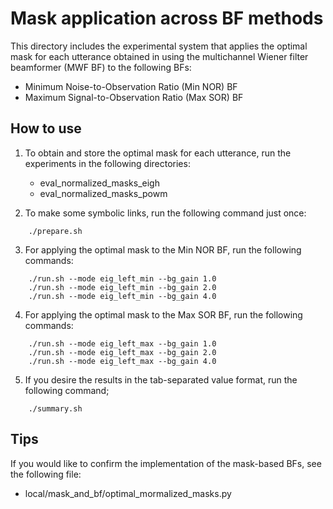 # Mask application across BF methods
This directory includes the experimental system that applies the optimal mask for each utterance obtained in using the multichannel Wiener filter beamformer (MWF BF) to the following BFs:

- Minimum Noise-to-Observation Ratio (Min NOR) BF
- Maximum Signal-to-Observation Ratio (Max SOR) BF



## How to use
1. To obtain and store the optimal mask for each utterance, run the experiments in the following directories:
    - eval_normalized_masks_eigh
    - eval_normalized_masks_powm

2. To make some symbolic links, run the following command just once:
```
    ./prepare.sh
```

3. For applying the optimal mask to the Min NOR BF, run the following commands:
```
    ./run.sh --mode eig_left_min --bg_gain 1.0
    ./run.sh --mode eig_left_min --bg_gain 2.0
    ./run.sh --mode eig_left_min --bg_gain 4.0
```

4. For applying the optimal mask to the Max SOR BF, run the following commands:
```
    ./run.sh --mode eig_left_max --bg_gain 1.0
    ./run.sh --mode eig_left_max --bg_gain 2.0
    ./run.sh --mode eig_left_max --bg_gain 4.0
```

5. If you desire the results in the tab-separated value format, run the following command;
```
    ./summary.sh
```

## Tips
If you would like to confirm the implementation of the mask-based BFs, see the following file:
- local/mask_and_bf/optimal_mormalized_masks.py
